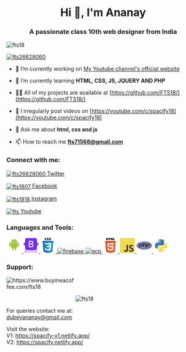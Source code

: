 
<h1 align="center">Hi 👋, I'm Ananay</h1>

<h3 align="center">A passionate class 10th web designer from India</h3>

<p align="left"> <img src="https://komarev.com/ghpvc/?username=fts18&label=Profile%20views&color=d10046&style=flat-square" alt="fts18" /> </p>

<p align="left"> <a href="https://twitter.com/spacify18" target="blank"><img src="https://img.shields.io/twitter/follow/spacify18?logo=twitter&style=for-the-badge" alt="fts26628060" /></a> </p>

- 🔭 I’m currently working on [My Youtube channel's official website](https://spacify.netlify.app/)

- 🌱 I’m currently learning **HTML, CSS, JS, JQUERY AND PHP**

- 👨‍💻 All of my projects are available at [https://github.com/FTS18/](https://github.com/FTS18/)

- 🎥 I irregularly post videos on [https://youtube.com/c/spacify18](https://youtube.com/c/spacify18)

- 💬 Ask me about **html, css and js**

- 📫 How to reach me **fts71568@gmail.com**

<h3 align="left">Connect with me:</h3>

<p align="left">

<a href="https://twitter.com/spacify18" target="blank"><img align="center" src="https://cdn.jsdelivr.net/npm/simple-icons@3.0.1/icons/twitter.svg" alt="fts26628060" height="30" width="40" /> Twitter</a>

<a href="https://fb.com/spacify18" target="blank"><img align="center" src="https://cdn.jsdelivr.net/npm/simple-icons@3.0.1/icons/facebook.svg" alt="fts1807" height="30" width="40" /> Facebook
</a>

<a href="https://instagram.com/spacify18" target="blank"><img align="center" src="https://cdn.jsdelivr.net/npm/simple-icons@3.0.1/icons/instagram.svg" alt="fts1818" height="30" width="40" /> Instagram</a>

<a href="https://www.youtube.com/c/spacify18" target="blank"><img align="center" src="https://cdn.jsdelivr.net/npm/simple-icons@3.0.1/icons/youtube.svg" alt="fts" height="30" width="40" /> Youtube</a>

</p>

<h3 align="left">Languages and Tools:</h3>

<p align="left"> <a href="https://developer.android.com" target="_blank"> <img src="https://raw.githubusercontent.com/devicons/devicon/master/icons/android/android-original-wordmark.svg" alt="android" width="40" height="40"/> </a> <a href="https://getbootstrap.com" target="_blank"> <img src="https://raw.githubusercontent.com/devicons/devicon/master/icons/bootstrap/bootstrap-plain-wordmark.svg" alt="bootstrap" width="40" height="40"/> </a> <a href="https://www.w3schools.com/css/" target="_blank"> <img src="https://raw.githubusercontent.com/devicons/devicon/master/icons/css3/css3-original-wordmark.svg" alt="css3" width="40" height="40"/> </a> <a href="https://firebase.google.com/" target="_blank"> <img src="https://www.vectorlogo.zone/logos/firebase/firebase-icon.svg" alt="firebase" width="40" height="40"/> </a> <a href="https://cloud.google.com" target="_blank"> <img src="https://www.vectorlogo.zone/logos/google_cloud/google_cloud-icon.svg" alt="gcp" width="40" height="40"/> </a> <a href="https://www.w3.org/html/" target="_blank"> <img src="https://raw.githubusercontent.com/devicons/devicon/master/icons/html5/html5-original-wordmark.svg" alt="html5" width="40" height="40"/> </a> <a href="https://developer.mozilla.org/en-US/docs/Web/JavaScript" target="_blank"> <img src="https://raw.githubusercontent.com/devicons/devicon/master/icons/javascript/javascript-original.svg" alt="javascript" width="40" height="40"/> </a> <a href="https://www.php.net" target="_blank"> <img src="https://raw.githubusercontent.com/devicons/devicon/master/icons/php/php-original.svg" alt="php" width="40" height="40"/> </a> <a href="https://www.python.org" target="_blank"> <img src="https://raw.githubusercontent.com/devicons/devicon/master/icons/python/python-original.svg" alt="python" width="40" height="40"/> </a> </p>

<h3 align="left">Support:</h3>

<p><a href="https://www.buymeacoffee.com/https://www.buymeacoffee.com/fts18"> <img align="left" src="https://cdn.buymeacoffee.com/buttons/v2/default-yellow.png" height="50" width="180" alt="https://www.buymeacoffee.com/fts18" /></a></p><br><br>

<p><img src="https://github-readme-stats.vercel.app/api/top-langs?username=fts18&show_icons=true&theme=dark&title_color=ffffff&text_color=ffffff&hide_border=true&locale=en&layout=compact" alt="fts18" /></p>



For queries contact me at:<br>
dubeyananay@gmail.com<br>

Visit the website:
<br>
V1: https://spacify-v1.netlify.app/<br>
V2: https://spacify.netlify.app/<br>





